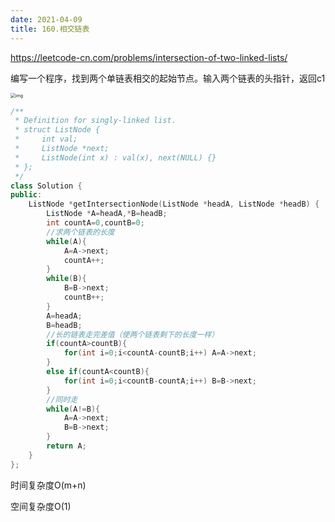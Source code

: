 ```yaml
---
date: 2021-04-09
title: 160.相交链表
---
```


<https://leetcode-cn.com/problems/intersection-of-two-linked-lists/>

编写一个程序，找到两个单链表相交的起始节点。输入两个链表的头指针，返回c1

<img src="https://assets.leetcode-cn.com/aliyun-lc-upload/uploads/2018/12/14/160_statement.png" alt="img" style="zoom:50%;" />

```c++
/**
 * Definition for singly-linked list.
 * struct ListNode {
 *     int val;
 *     ListNode *next;
 *     ListNode(int x) : val(x), next(NULL) {}
 * };
 */
class Solution {
public:
    ListNode *getIntersectionNode(ListNode *headA, ListNode *headB) {
        ListNode *A=headA,*B=headB;
        int countA=0,countB=0;
        //求两个链表的长度
        while(A){
            A=A->next;
            countA++;
        }
        while(B){
            B=B->next;
            countB++;
        }
        A=headA;
        B=headB;
        //长的链表走完差值（使两个链表剩下的长度一样）
        if(countA>countB){
            for(int i=0;i<countA-countB;i++) A=A->next;
        }
        else if(countA<countB){
            for(int i=0;i<countB-countA;i++) B=B->next;
        }
        //同时走
        while(A!=B){
            A=A->next;
            B=B->next;
        }
        return A;
    }
};
```

时间复杂度O(m+n)

空间复杂度O(1)